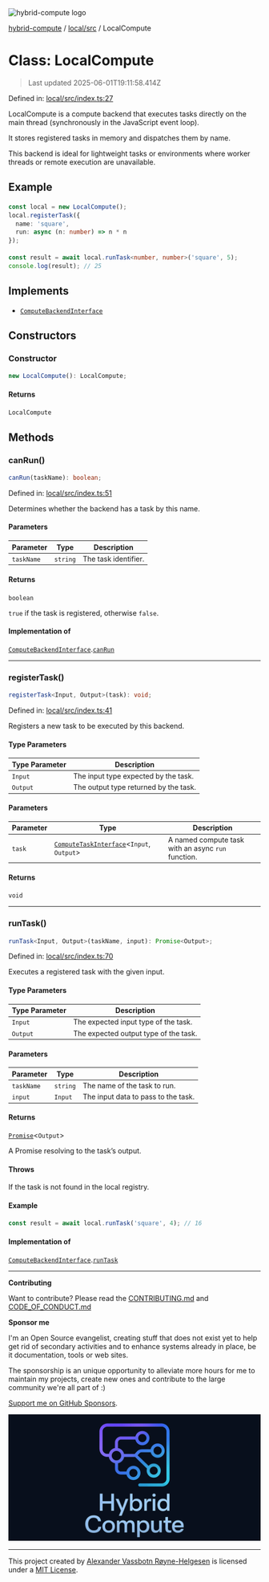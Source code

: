 <div><img alt="hybrid-compute logo" src="https://raw.githubusercontent.com/phun-ky/hybrid-compute/main/public/logo-hybrid-compute-horizontal-colored-package.svg?raw=true" style="max-height:32px;"/></div>

[hybrid-compute](../../../README.md) / [local/src](../README.md) / LocalCompute

# Class: LocalCompute

> Last updated 2025-06-01T19:11:58.414Z

Defined in:
[local/src/index.ts:27](https://github.com/phun-ky/hybrid-compute/blob/main/packages/local/src/index.ts#L27)

LocalCompute is a compute backend that executes tasks directly on the main
thread (synchronously in the JavaScript event loop).

It stores registered tasks in memory and dispatches them by name.

This backend is ideal for lightweight tasks or environments where worker threads
or remote execution are unavailable.

## Example

```ts
const local = new LocalCompute();
local.registerTask({
  name: 'square',
  run: async (n: number) => n * n
});

const result = await local.runTask<number, number>('square', 5);
console.log(result); // 25
```

## Implements

- [`ComputeBackendInterface`](../../../core/src/types/interfaces/ComputeBackendInterface.md)

## Constructors

### Constructor

```ts
new LocalCompute(): LocalCompute;
```

#### Returns

`LocalCompute`

## Methods

### canRun()

```ts
canRun(taskName): boolean;
```

Defined in:
[local/src/index.ts:51](https://github.com/phun-ky/hybrid-compute/blob/main/packages/local/src/index.ts#L51)

Determines whether the backend has a task by this name.

#### Parameters

| Parameter  | Type     | Description          |
| ---------- | -------- | -------------------- |
| `taskName` | `string` | The task identifier. |

#### Returns

`boolean`

`true` if the task is registered, otherwise `false`.

#### Implementation of

[`ComputeBackendInterface`](../../../core/src/types/interfaces/ComputeBackendInterface.md).[`canRun`](../../../core/src/types/interfaces/ComputeBackendInterface.md#canrun)

---

### registerTask()

```ts
registerTask<Input, Output>(task): void;
```

Defined in:
[local/src/index.ts:41](https://github.com/phun-ky/hybrid-compute/blob/main/packages/local/src/index.ts#L41)

Registers a new task to be executed by this backend.

#### Type Parameters

| Type Parameter | Description                           |
| -------------- | ------------------------------------- |
| `Input`        | The input type expected by the task.  |
| `Output`       | The output type returned by the task. |

#### Parameters

| Parameter | Type                                                                                                    | Description                                        |
| --------- | ------------------------------------------------------------------------------------------------------- | -------------------------------------------------- |
| `task`    | [`ComputeTaskInterface`](../../../core/src/types/interfaces/ComputeTaskInterface.md)<`Input`, `Output`> | A named compute task with an async `run` function. |

#### Returns

`void`

---

### runTask()

```ts
runTask<Input, Output>(taskName, input): Promise<Output>;
```

Defined in:
[local/src/index.ts:70](https://github.com/phun-ky/hybrid-compute/blob/main/packages/local/src/index.ts#L70)

Executes a registered task with the given input.

#### Type Parameters

| Type Parameter | Description                           |
| -------------- | ------------------------------------- |
| `Input`        | The expected input type of the task.  |
| `Output`       | The expected output type of the task. |

#### Parameters

| Parameter  | Type     | Description                         |
| ---------- | -------- | ----------------------------------- |
| `taskName` | `string` | The name of the task to run.        |
| `input`    | `Input`  | The input data to pass to the task. |

#### Returns

[`Promise`](https://developer.mozilla.org/docs/Web/JavaScript/Reference/Global_Objects/Promise)<`Output`>

A Promise resolving to the task’s output.

#### Throws

If the task is not found in the local registry.

#### Example

```ts
const result = await local.runTask('square', 4); // 16
```

#### Implementation of

[`ComputeBackendInterface`](../../../core/src/types/interfaces/ComputeBackendInterface.md).[`runTask`](../../../core/src/types/interfaces/ComputeBackendInterface.md#runtask)

---

**Contributing**

Want to contribute? Please read the
[CONTRIBUTING.md](https://github.com/phun-ky/hybrid-compute/blob/main/CONTRIBUTING.md)
and
[CODE_OF_CONDUCT.md](https://github.com/phun-ky/hybrid-compute/blob/main/CODE_OF_CONDUCT.md)

**Sponsor me**

I'm an Open Source evangelist, creating stuff that does not exist yet to help
get rid of secondary activities and to enhance systems already in place, be it
documentation, tools or web sites.

The sponsorship is an unique opportunity to alleviate more hours for me to
maintain my projects, create new ones and contribute to the large community
we're all part of :)

[Support me on GitHub Sponsors](https://github.com/sponsors/phun-ky).

![@hybrid-compute banner with logo and text](https://github.com/phun-ky/hybrid-compute/blob/main/public/logo-banner.png?raw=true)

---

This project created by [Alexander Vassbotn Røyne-Helgesen](http://phun-ky.net)
is licensed under a [MIT License](https://choosealicense.com/licenses/mit/).
